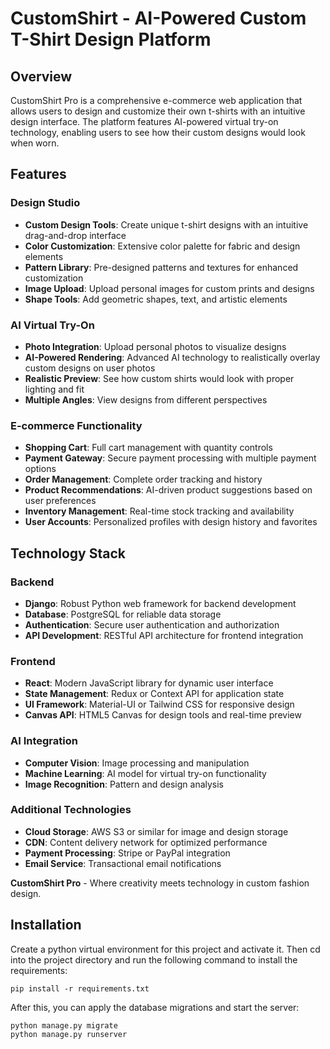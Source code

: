 # CustomShirt - AI-Powered Custom T-Shirt Design Platform

## Overview

CustomShirt Pro is a comprehensive e-commerce web application that allows users to design and customize their own t-shirts with an intuitive design interface. The platform features AI-powered virtual try-on technology, enabling users to see how their custom designs would look when worn.

## Features

### Design Studio
- **Custom Design Tools**: Create unique t-shirt designs with an intuitive drag-and-drop interface
- **Color Customization**: Extensive color palette for fabric and design elements
- **Pattern Library**: Pre-designed patterns and textures for enhanced customization
- **Image Upload**: Upload personal images for custom prints and designs
- **Shape Tools**: Add geometric shapes, text, and artistic elements

### AI Virtual Try-On
- **Photo Integration**: Upload personal photos to visualize designs
- **AI-Powered Rendering**: Advanced AI technology to realistically overlay custom designs on user photos
- **Realistic Preview**: See how custom shirts would look with proper lighting and fit
- **Multiple Angles**: View designs from different perspectives

### E-commerce Functionality
- **Shopping Cart**: Full cart management with quantity controls
- **Payment Gateway**: Secure payment processing with multiple payment options
- **Order Management**: Complete order tracking and history
- **Product Recommendations**: AI-driven product suggestions based on user preferences
- **Inventory Management**: Real-time stock tracking and availability
- **User Accounts**: Personalized profiles with design history and favorites

## Technology Stack

### Backend
- **Django**: Robust Python web framework for backend development
- **Database**: PostgreSQL for reliable data storage
- **Authentication**: Secure user authentication and authorization
- **API Development**: RESTful API architecture for frontend integration

### Frontend
- **React**: Modern JavaScript library for dynamic user interface
- **State Management**: Redux or Context API for application state
- **UI Framework**: Material-UI or Tailwind CSS for responsive design
- **Canvas API**: HTML5 Canvas for design tools and real-time preview

### AI Integration
- **Computer Vision**: Image processing and manipulation
- **Machine Learning**: AI model for virtual try-on functionality
- **Image Recognition**: Pattern and design analysis

### Additional Technologies
- **Cloud Storage**: AWS S3 or similar for image and design storage
- **CDN**: Content delivery network for optimized performance
- **Payment Processing**: Stripe or PayPal integration
- **Email Service**: Transactional email notifications


**CustomShirt Pro** - Where creativity meets technology in custom fashion design.

## Installation
Create a python virtual environment for this project and activate it.
Then cd into the project directory and run the following command to install the requirements:
```
pip install -r requirements.txt
```
After this, you can apply the database migrations and start the server:
```
python manage.py migrate
python manage.py runserver
